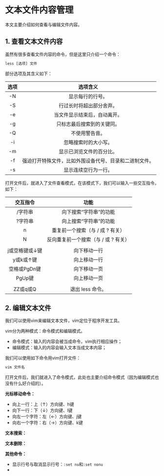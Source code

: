 # 文本文件内容管理

本文主要介绍如何查看与编辑文件内容。



## 1. 查看文本文件内容

虽然有很多查看文件内容的命令，但是这里只介绍一个命令：

```txt
less [选项] 文件
```

部分选项及其含义如下：

| 选项 |                        选项含义                        |
| :--: | :----------------------------------------------------: |
|  -N  |                    显示每行的行号。                    |
|  -S  |                行过长时将超出部分舍弃。                |
|  -e  |              当文件显示结束后，自动离开。              |
|  -g  |               只标志最后搜索到的关键同。               |
|  -Q  |                     不使用警告音。                     |
|  -i  |                  忽略搜索时的大小写。                  |
|  -m  |                显示已浏览文件的百分比。                |
|  -f  | 强迫打开特殊文件，比如外围设备代号、目录和二进制文件。 |
|  -s  |                  显示连续空行为一行。                  |

打开文件后，就进入了文件查看模式，在该模式下，我们可以输入一些交互指令，如下：

|    交互指令    |                 功能                 |
| :------------: | :----------------------------------: |
|    /字符串     |        向下搜索“字符串”的功能        |
|    ?字符串     |        向上搜索“字符串”的功能        |
|       n        |   重复前一个搜索（与 / 成 ? 有关）   |
|       N        | 反向重复前一个搜索（与 / 或 ? 有关） |
|                |                                      |
| j或空格键或↓键 |             向下移动一行             |
|   y或k或↑键    |             向上移动一行             |
|  空格或PgDn键  |             向下移动一页             |
|     PgUp键     |             向上移动一页             |
|                |                                      |
|    ZZ或q或Q    |           退出 less 命令。           |



## 2. 编辑文本文件

我们可以使用vim来编辑文本文件，vim定位于程序开发工具。

vim分为两种模式：命令模式和编辑模式。

- 命令模式：输入的内容会被当成命令，vim执行相应操作；
- 编辑模式：输入的内容会输入文本当成文本内容；

我们可以使用如下命令用vim打开文件：

```txt
vim 文件名
```

打开文件后，我们就进入了命令模式，此处也主要介绍命令模式（因为编辑模式也没有什么好介绍的）。

**光标移动命令：**

- 向上一行：上（↑）方向键、h键
- 向下一行：下（↓）方向键、l键
- 向左一个字符：左（←）方向键、j键
- 向右一个字符：右（→）方向键、k键



**文本搜索：**



**文本删除：**





**其他命令：**

- 显示行号与取消显示行号：`:set nu`和`:set nonu`
- 